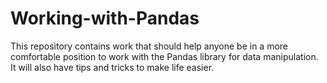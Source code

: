 # Working-with-Pandas
This repository contains work that should help anyone be in a more comfortable position to work with the Pandas library for data manipulation. It will also have tips and tricks to make life easier.
